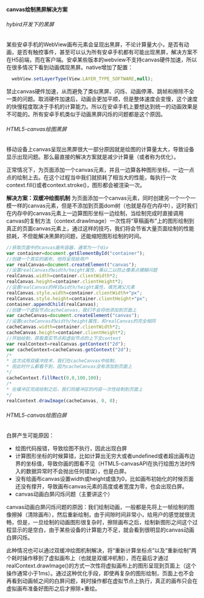 #### canvas绘制黑屏解决方案

###### hybird开发下的黑屏

某些安卓手机的WebView画布元素会呈现出黑屏，不论计算量大小，是否有动画，是否有触控事件，甚至可以认为所有安卓手机都有可能出现黑屏，解决方案不在H5前端，而在客户端。安卓某些版本的webview不支持canvas硬件加速，所以在很多情况下看到动画偶现黑屏。native增加了配置：

```javascript
  webView.setLayerType(View.LAYER_TYPE_SOFTWARE,null);
````

禁止canvas硬件加速，从而避免了类似黑屏、闪烁、动画停滞、跳帧和擦除不全一类的问题。取消硬件加速后，动画会更加平顺，但是整体速度会变慢，这个速度的快慢程度取决于手机的计算能力。所以在安卓手机上要想达到统一的动画效果是不可能的。所有安卓手机类似于动画黑屏闪烁的问题都是这个原因。

###### HTML5-canvas绘图黑屏
移动设备上canvas呈现出黑屏很大一部分原因就是绘图的计算量太大，导致设备显示出现问题。那么最直接的解决方案就是减少计算量（或者称为优化）。

正常情况下，为页面添加一个canvas元素，并且一边算各种图形坐标，一边一点点的绘制上去。在这个过程当中我们就损耗了相当大的性能，每执行一次context.fill()或者context.stroke()，图形都会被渲染一次。

**解决方案：双缓冲绘图机制**
为页面添加一个canvas元素，同时创建另一个一个一模一样的canvas元素，但是不添加到页面dom树（也就是存在内存中），这时我们在内存中的canvas元素上一边算图形坐标一边绘制，当绘制完成时直接调用canvas的复制方法（context.drawImage）一次性将“草稿画布”上的图形绘制到真正的页面canvas元素上，通过这样的技巧，我们将会节省大量页面绘制的性能损耗，不但能解决黑屏的问题，还能缩短图形绘制的时间。

```javascript
//获取页面中的canvas画布容器，通常为一个div
var container=document.getElementById("container");
//创建一个真实的画布，他将呈现给用户
var realCanvas=document.createElement("canvas");
//设置realCanvas的width/height属性，乘以二以防止像素点模糊问题
realCanvas.width=container.clientWidth*2;
realCanvas.height=container.clientHeight*2;
//设置realCanvas的样式width/height属性，填充满父元素
realCanvas.style.width=container.clientWidth+"px";
realCanvas.style.height=container.clientHeight+"px";
container.appendChild(realCanvas);
//创建一个虚拟节点cacheCanvas，我们不会将他添加到页面上
var cacheCanvas=document.createElement("canvas");
//设置cacheCanvas的width/height属性，和realCanvas的完全相同
cacheCanvas.width=container.clientWidth*2;
cacheCanvas.height=container.clientHeight*2;
//开始绘制，获取真实节点和虚拟节点的上下文context
var realContext=realCanvas.getContext("2d");
var cacheContext=cacheCanvas.getContext("2d");
/*
* 这次试用双缓冲技术，我们在cacheCanvas中绘制，
* 但此时什么都看不到，因为cacheCanvas没有添加到页面上
*/
cacheContext.fillRect(0,0,100,100);
/*
* 在缓冲区完成绘制之后，我们将缓冲区的内容一次性绘制到页面上
*/
realContext.drawImage(cacheCanvas, 0, 0);
```

###### HTML5-canvas绘图白屏

白屏产生可能原因：

* 绘图代码报错，导致绘图不执行，因此出现白屏
* 计算图形坐标的时候算错，比如计算出无穷大或者undefined或者超出画布边界的坐标值，导致你画的图看不见（HTML5-canvasAPI在执行绘图方法时传入的数据异常时不会抛出任何错误），也是白屏。
* 没有给画布canvas设置width或height或值为0，比如画布初始化的时候页面还没有撑开，导致画布canvas元素的高度或者宽度为零，也会出现白屏。
* canvas动画白屏闪烁问题（主要讲这个）

canvas动画白屏闪烁问题的原因：我们绘制动画，一般都是先将上一帧绘制的图像擦掉（清除画布），然后重新绘制，由于间隙时间非常小，给用户的感觉就很流畅，但是，一旦绘制的动画图形很复杂时，擦除画布之后，绘制新图形之间这个过程显示的是空白，由于某些设备的计算能力不足，就会看到很明显的canvas动画白屏闪烁。

此种情况也可以通过双缓冲绘图机制解决，将“重新计算坐标点”以及“重新绘制”两个耗时操作移到了虚拟画布上（也就是双缓冲机制），而在最后才通过realContext.drawImage()的方式一次性将虚拟画布上的图形呈现到页面上（这个操作通常小于1ms）。通过这种优化手段，即使再复杂的图形绘制，页面上也不会再看到动画帧之间的白屏问题，耗时操作都在虚拟节点上执行，真正的画布只会在虚拟画布准备好图形之后才擦除+重绘。







